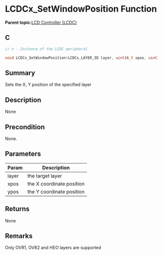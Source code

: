 # LCDCx\_SetWindowPosition Function

**Parent topic:**[LCD Controller \(LCDC\)](GUID-6C399A67-3956-464B-9055-02C390FC3228.md)

## C

```c
// x - Instance of the LCDC peripheral

void LCDCx_SetWindowPosition(LCDCx_LAYER_ID layer, uint16_t xpos, uint16_t ypos)
```

## Summary

Sets the X, Y position of the specified layer

## Description

None

## Precondition

None.

## Parameters

|Param|Description|
|-----|-----------|
|layer|the target layer|
|xpos|the X coordinate position|
|ypos|the Y coordinate position|

## Returns

None

## Remarks

Only OVR1, OVR2 and HEO layers are supported

